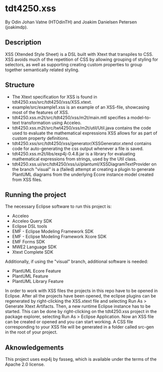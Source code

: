 # tdt4250.xss

By Odin Johan Vatne (HTOdinTH) and Joakim Danielsen Petersen (joakimdp).

## Description

XSS (Xtended Style Sheet) is a DSL built with Xtext that transpiles to CSS. XSS avoids much of the repetition of CSS by allowing grouping of styling for selectors, as well as supporting creating custom properties to group together semantically related styling.

## Structure

 * The Xtext specification for XSS is found in tdt4250.xss/src/tdt4250/xss/XSS.xtext.
 * example/src/example1.xss is an example of an XSS-file, showcasing most of the features of XSS.
 * tdt4250.xss.m2t/src/tdt4250/xss/m2t/main.mtl specifies a model-to-text transformation using Acceleo.
 * tdt4250.xss.m2t/src/twt4250/xss/m2t/util/Util.java contains the code used to evaluate the mathematical expressions XSS allows for as part of custom property definitions.
 * tdt4250.xss/src/tdt4250/xss/generator/XSSGenerator.xtend contains code for auto-generating the css output whenever a file is saved.
 * tdt4250.xss.m2t/libs/exp4j-0.4.8.jar is a library for evaluating mathematical expressions from strings, used by the Util class.
 * tdt4250.xss.ui/src/tdt4250/xss/ui/plantuml/XSSDiagramTextProvider on the branch "visual" is a (failed) attempt at creating a plugin to generate PlantUML diagrams from the underlying Ecore instance model created from XSS files.

## Running the project

The necessary Eclipse software to run this project is:
 * Acceleo
 * Acceleo Query SDK
 * Eclipse DSL tools
 * EMF - Eclipse Modeling Framework SDK
 * EMF - Eclipse Modeling Framework Xcore SDK
 * EMF Forms SDK
 * MWE2 Language SDK
 * Xtext Complete SDK

Additionally, if using the "visual" branch, additional software is needed:
 * PlantUML Ecore Feature
 * PlantUML Feature
 * PlantUML Library Feature

In order to work with XSS files the projects in this repo have to be opened in Eclipse. After all the projects have been opened, the eclipse plugins can be regenerated by right-clicking the XSS.xtext file and selecting Run As > Generate Xtext Artifacts. Then, a new runtime Eclipse instance has to be started. This can be done by right-clicking on the tdt4250.xss project in the package explorer, selecting Run As > Eclipse Application. Now an XSS file can be created or opened and you can start working. A CSS file corresponding to your XSS file will be generated in a folder called src-gen in the root of your project.

## Aknowledgements

This project uses exp4j by fasseg, which is available under the terms of the Apache 2.0 license.
